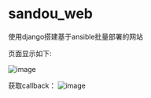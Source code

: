 # sandou_web
使用django搭建基于ansible批量部署的网站


页面显示如下:

 ![image](https://github.com/ljsandou/sandou_web/blob/master/ansible_web/display/display1.png)
 
获取callback：
 ![image](https://github.com/ljsandou/sandou_web/blob/master/ansible_web/display/display2.png)
